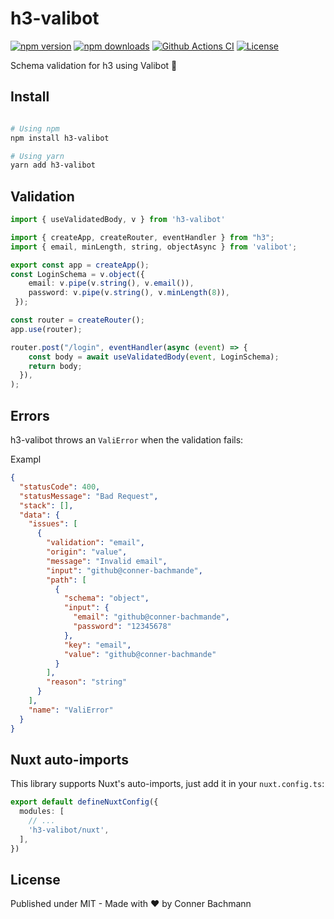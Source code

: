 # h3-valibot

[![npm version][npm-version-src]][npm-version-href]
[![npm downloads][npm-downloads-src]][npm-downloads-href]
[![Github Actions CI][github-actions-ci-src]][github-actions-ci-href]
[![License][license-src]][license-href]

Schema validation for h3 using Valibot 🤖

## Install

```sh

# Using npm
npm install h3-valibot

# Using yarn
yarn add h3-valibot
```

## Validation

```ts router.ts
import { useValidatedBody, v } from 'h3-valibot'

import { createApp, createRouter, eventHandler } from "h3";
import { email, minLength, string, objectAsync } from 'valibot';

export const app = createApp();
const LoginSchema = v.object({
    email: v.pipe(v.string(), v.email()),
    password: v.pipe(v.string(), v.minLength(8)),
 });

const router = createRouter();
app.use(router);

router.post("/login", eventHandler(async (event) => {
    const body = await useValidatedBody(event, LoginSchema);
    return body;
  }),
);
```

## Errors

h3-valibot throws an `ValiError` when the validation fails:

Exampl
```json
{
  "statusCode": 400,
  "statusMessage": "Bad Request",
  "stack": [],
  "data": {
    "issues": [
      {
        "validation": "email",
        "origin": "value",
        "message": "Invalid email",
        "input": "github@conner-bachmande",
        "path": [
          {
            "schema": "object",
            "input": {
              "email": "github@conner-bachmande",
              "password": "12345678"
            },
            "key": "email",
            "value": "github@conner-bachmande"
          }
        ],
        "reason": "string"
      }
    ],
    "name": "ValiError"
  }
}
```

## Nuxt auto-imports

This library supports Nuxt's auto-imports, just add it in your `nuxt.config.ts`:

```ts
export default defineNuxtConfig({
  modules: [
    // ...
    'h3-valibot/nuxt',
  ],
})
```

## License

Published under MIT - Made with ❤️ by Conner Bachmann

<!-- Badges -->

[npm-version-src]: https://img.shields.io/npm/v/h3-valibot/latest.svg
[npm-version-href]: https://npmjs.com/package/h3-valibot
[npm-downloads-src]: https://img.shields.io/npm/dt/h3-valibot.svg
[npm-downloads-href]: https://npmjs.com/package/h3-valibot
[github-actions-ci-src]: https://github.com/intevel/h3-valibot/actions/workflows/ci.yml/badge.svg
[github-actions-ci-href]: https://github.com/intevel/h3-valibot/actions?query=workflow%3Aci
[license-src]: https://img.shields.io/npm/l/h3-valibot.svg
[license-href]: https://npmjs.com/package/h3-valibot
